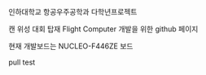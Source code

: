 인하대학교 항공우주공학과 다학년프로젝트

캔 위성 대회 탑재 Flight Computer 개발을 위한 github 페이지

현재 개발보드는 NUCLEO-F446ZE 보드

pull test

